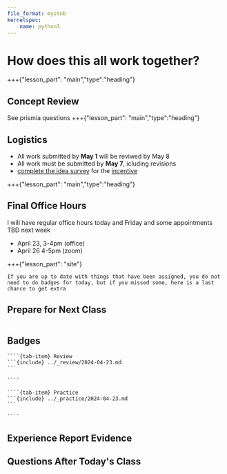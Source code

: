 ```yaml
---
file_format: mystnb
kernelspec:
    name: python3
---
```




# How does this all work together?




+++{"lesson_part": "main","type":"heading"}

## Concept Review
See prismia questions
+++{"lesson_part": "main","type":"heading"}

## Logistics 

- All work submitted by **May 1** will be reviwed by May 8
- All work must be submitted by **May 7**, icluding revisions
- [complete the idea survey](https://uri.campuslabs.com/eval-home/direct/5410324) for the [incentive](incentive)

+++{"lesson_part": "main","type":"heading"}

## Final Office Hours

I will have regular office hours today and Friday and some appointments TBD next week
-  April 23, 3-4pm (office)
-  April 26 4-5pm (zoom)


+++{"lesson_part": "site"}

```{note}
If you are up to date with things that have been assigned, you do not need to do badges for today, but if you missed some, here is a last chance to get extra
```


## Prepare for Next Class 

```{include} ../_prepare/2024-04-25.md
```

## Badges

`````{tab-set}
````{tab-item} Review
```{include} ../_review/2024-04-23.md
```

````

````{tab-item} Practice
```{include} ../_practice/2024-04-23.md
```

````
`````



## Experience Report Evidence

## Questions After Today's Class 